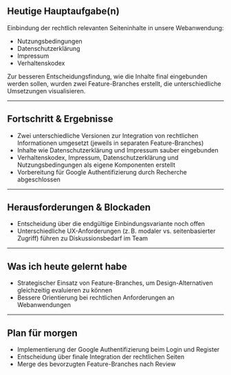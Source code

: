 ## Heutige Hauptaufgabe(n)

Einbindung der rechtlich relevanten Seiteninhalte in unsere Webanwendung:

- Nutzungsbedingungen  
- Datenschutzerklärung  
- Impressum  
- Verhaltenskodex  

Zur besseren Entscheidungsfindung, wie die Inhalte final eingebunden werden sollen, wurden zwei Feature-Branches erstellt, die unterschiedliche Umsetzungen visualisieren.

---

## Fortschritt & Ergebnisse

- Zwei unterschiedliche Versionen zur Integration von rechtlichen Informationen umgesetzt (jeweils in separaten Feature-Branches)  
- Inhalte wie Datenschutzerklärung und Impressum sauber eingebunden  
- Verhaltenskodex, Impressum, Datenschutzerklärung und Nutzungsbedingungen als eigene Komponenten erstellt  
- Vorbereitung für Google Authentifizierung durch Recherche abgeschlossen  

---

## Herausforderungen & Blockaden

- Entscheidung über die endgültige Einbindungsvariante noch offen  
- Unterschiedliche UX-Anforderungen (z. B. modaler vs. seitenbasierter Zugriff) führen zu Diskussionsbedarf im Team  

---

## Was ich heute gelernt habe

- Strategischer Einsatz von Feature-Branches, um Design-Alternativen gleichzeitig evaluieren zu können  
- Bessere Orientierung bei rechtlichen Anforderungen an Webanwendungen  

---

## Plan für morgen

- Implementierung der Google Authentifizierung beim Login und Register  
- Entscheidung über finale Integration der rechtlichen Seiten  
- Merge des bevorzugten Feature-Branches nach Review  
